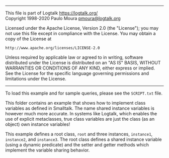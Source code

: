 ________________________________________________________________________

This file is part of Logtalk <https://logtalk.org/>  
Copyright 1998-2020 Paulo Moura <pmoura@logtalk.org>

Licensed under the Apache License, Version 2.0 (the "License");
you may not use this file except in compliance with the License.
You may obtain a copy of the License at

    http://www.apache.org/licenses/LICENSE-2.0

Unless required by applicable law or agreed to in writing, software
distributed under the License is distributed on an "AS IS" BASIS,
WITHOUT WARRANTIES OR CONDITIONS OF ANY KIND, either express or implied.
See the License for the specific language governing permissions and
limitations under the License.
________________________________________________________________________


To load this example and for sample queries, please see the `SCRIPT.txt` file.

This folder contains an example that shows how to implement class variables 
as defined in Smalltalk. The name shared instance variables is however much
more accurate. In systems like Logtalk, which enables the use of explicit 
metaclasses, true class variables are just the class (as an object) own 
instance variables!

This example defines a root class, `root` and three instances, `instance1`, 
`instance2`, and `instance3`. The root class defines a shared instance variable 
(using a dynamic predicate) and the setter and getter methods which implement 
the variable sharing behavior.
